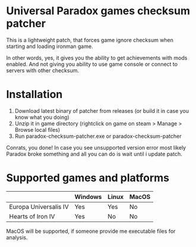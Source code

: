 # Universal Paradox games checksum patcher

This is a lightweight patch, that forces game ignore checksum when starting and loading ironman game.

In other words, yes, it gives you the ability to get achievements with mods enabled. And not giving you ability to use game console or connect to servers with other checksum.

# Installation

1. Download latest binary of patcher from releases (or build it in case you know what you doing)
2. Unzip it in game directory (rightclick on game on steam > Manage > Browse local files)
3. Run paradox-checksum-patcher.exe or paradox-checksum-patcher

Conrats, you done! In case you see unsupported version error most likely Paradox broke something and all you can do is wait until i update patch.

# Supported games and platforms
|  | Windows | Linux | MacOS |
| ---| --- | ---| --- |
| Europa Universalis IV | Yes | Yes | No |
| Hearts of Iron IV | Yes | No | No |

MacOS will be supported, if someone provide me executable files for analysis.
